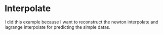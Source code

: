 # Interpolate
I did this example because I want to reconstruct the newton interpolate and lagrange interpolate for predicting the simple datas.
